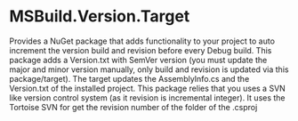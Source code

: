 # MSBuild.Version.Target
Provides a NuGet package that adds functionality to your project to auto increment the version build and revision before every Debug build. This package adds a Version.txt with SemVer version (you must update the major and minor version manually, only build and revision is updated via this package/target). The target updates the AssemblyInfo.cs and the Version.txt of the installed project. This package relies that you uses a SVN like version control system (as it revision is incremental integer). It uses the Tortoise SVN for get the revision number of the folder of the .csproj

